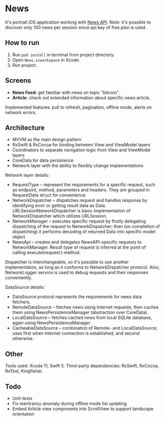 # News

It's portrait iOS application working with [News API](https://newsapi.org/).
Note: it's possible to discover only 100 news per session since api key of free plan is used.

## How to run

1. Run `pod install` in terminal from project directory.
2. Open `News.xcworkspace` in Xcode.
3. Run project.

## Screens

* **News Feed**: get familiar with news on topic "bitcoin".
* **Article**: check out extended information about specific news article. 

Implemented features: pull to refresh, pagination, offline mode, alerts on network errors.

## Architecture

* MVVM as the main design pattern
* RxSwift & RxCocoa for binding between View and ViewModel layers
* Coordinators to separate navigation logic from View and ViewModel layers
* CoreData for data persistence
* Network layer with the ability to flexibly change implementations

Network layer details:
* RequestType – represent the requirements for a specific request, such as endpoint, method, parameters and headers. They are grouped in RequestData struct for convenience.
* NetworkDispatcher – dispatches request and handles response by identifying error or getting result data as Data. URLSessionNetworkDispatcher is basic implementation of NetworkDispatcher which utilizes URLSession.
* NetworkManager – executes specific request by firstly delegating dispatching of the request to NetworkDispatcher; then (on completion of dispatching) it performs decoding of returned Data into specific model object
* NewsApi – creates and delegates NewsAPI-specific requests to NetworkManager. Result type of request is inferred at the point of calling execute(request:) method.

Dispatcher is interchangeable, so it's possible to use another implementation, as long as it conforms to NetworkDispatcher protocol.
Also, NetworkLogger service is used to debug requests and their responses conveniently.

DataSource details:
* DataSource protocol represents the requirements for news data fetchers. 
* RemoteDataSource – fetches news using Internet requests, then caches them using NewsPersistenceManager (abstraction over CoreData).
* LocalDataSource – fetches cached news from local SQLite database, again using NewsPersistenceManager.
* CacheableDataSource – combination of Remote- and LocalDataSource; uses first when Internet connection is established, and second otherwise.

## Other

Tools used: Xcode 11, Swift 5.
Third-party dependencies: RxSwift, RxCocoa, RxTest, Kingfisher.

## Todo

* Unit-tests
* Fix reentrancy anomaly during offline mode list updating
* Embed Article view components into ScrollView to support landscape orientation 
